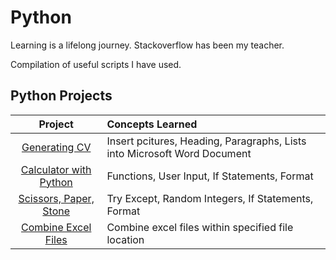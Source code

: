 # Python

Learning is a lifelong journey. Stackoverflow has been my teacher. 

Compilation of useful scripts I have used.

## Python Projects
| Project | Concepts Learned | 
| :---:   |     :---        | 
| [Generating CV](https://github.com/lum-joseph/Python/tree/main/Generating%20CV%20to%20Word%20Document)   | Insert pcitures, Heading, Paragraphs, Lists into Microsoft Word  Document  | 
| [Calculator with Python](https://github.com/lum-joseph/Python/blob/main/Calculator%20with%20Python.ipynb)  |  Functions, User Input, If Statements, Format  |
| [Scissors, Paper, Stone](https://github.com/lum-joseph/Python/blob/main/Scissors,%20Paper,%20Stone.ipynb) | Try Except, Random Integers, If Statements, Format |
| [Combine Excel Files](https://github.com/lum-joseph/Python/blob/main/Concat%20Excels.py) | Combine excel files within specified file location |
